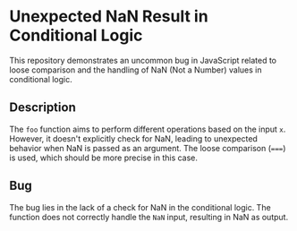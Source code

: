 # Unexpected NaN Result in Conditional Logic

This repository demonstrates an uncommon bug in JavaScript related to loose comparison and the handling of NaN (Not a Number) values in conditional logic.

## Description
The `foo` function aims to perform different operations based on the input `x`.  However, it doesn't explicitly check for NaN, leading to unexpected behavior when NaN is passed as an argument.  The loose comparison (`===`) is used, which should be more precise in this case.

## Bug
The bug lies in the lack of a check for NaN in the conditional logic. The function does not correctly handle the `NaN` input, resulting in NaN as output.